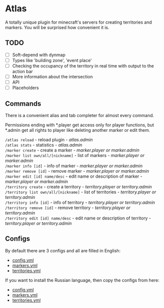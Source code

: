 # Atlas
A totally unique plugin for minecraft's servers for creating territories and markers.
You will be surprised how convenient it is.

## TODO
- [ ] Soft-depend with dynmap
- [ ] Types like 'building zone', 'event place'
- [ ] Checking the occupancy of the territory in real time with output to the action bar
- [ ] More information about the intersection
- [ ] API
- [ ] Placeholders

## Commands
There is a convenient alias and tab completer for almost every command.

Permissions ending with *.player get access only for player functions, but
*.admin get all rights to player like deleting
another marker or edit them.

`/atlas reload` - reload plugin - *atlas.admin*\
`/atlas stats` - statistics - *atlas.admin*\
`/marker create` - create a marker - *marker.player or marker.admin*\
`/marker list own/all/[nickname]` - list of markers - *marker.player or marker.admin*\
`/marker info [id]` - info of marker - *marker.player or marker.admin*\
`/marker remove [id]` - remove marker - *marker.player or marker.admin*\
`/marker edit [id] name/desc` - edit name or description of marker - *marker.player or marker.admin*\
`/territory create` - create a territory - *territory.player or territory.admin*\
`/territory list own/all/[nickname]` - list of territories - *territory.player or territory.admin*\
`/territory info [id]` - info of territory - *territory.player or territory.admin*\
`/territory remove [id]` - remove territory - *territory.player or territory.admin*\
`/territory edit [id] name/desc` - edit name or description of territory - *territory.player or territory.admin*


## Configs
By default there are 3 configs and all are filled in English:
- [config.yml](src/main/resources/config.yml)
- [markers.yml](src/main/resources/markers.yml)
- [territories.yml](src/main/resources/territories.yml)

If you want to install the Russian language, then copy the configs from here:
- [config.yml](src/main/resources/ru/config.yml)
- [markers.yml](src/main/resources/ru/markers.yml)
- [territories.yml](src/main/resources/ru/territories.yml)